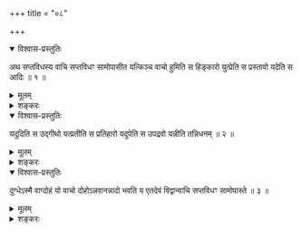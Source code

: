 +++
title = "०८"

+++

<details open><summary>विश्वास-प्रस्तुतिः</summary>

अथ सप्तविधस्य वाचि सप्तविधꣳ सामोपासीत यत्किञ्च वाचो हुमिति स हिङ्कारो
युत्प्रेति स प्रस्तावो यदेति स आदिः ॥ १ ॥
</details>

<details><summary>मूलम्</summary>

अथ सप्तविधस्य वाचि सप्तविधꣳ सामोपासीत यत्किञ्च वाचो हुमिति स हिङ्कारो
युत्प्रेति स प्रस्तावो यदेति स आदिः ॥ १ ॥
</details>

<details><summary>शङ्करः</summary>

अथ अनन्तरं सप्तविधस्य समस्तस्य साम्न उपासनं साध्विदमारभ्यते । वाचि इति
सप्तमी पूर्ववत् , वाग्दृष्टिविशिष्टं सप्तविधं सामोपासीतेत्यर्थः ।
यत्किञ्च वाचः शब्दस्य हुमिति यो विशेषः स हिङ्कारः,
हकारसामान्यात् । यत्प्रेति शब्दरूपं स
प्रस्तावः, प्र - सामान्यात् । यत् आ इति स आदिः, आकारसामान्यात् ।
आदिरित्योङ्कारः, सर्वादित्वात् ॥
</details>

<details open><summary>विश्वास-प्रस्तुतिः</summary>

यदुदिति स उद्गीथो यत्प्रतीति स प्रतिहारो यदुपेति स उपद्रवो यन्नीति
तन्निधनम् ॥ २ ॥
</details>

<details><summary>मूलम्</summary>

यदुदिति स उद्गीथो यत्प्रतीति स प्रतिहारो यदुपेति स उपद्रवो यन्नीति
तन्निधनम् ॥ २ ॥
</details>

<details><summary>शङ्करः</summary>

यदुदिति स उद्गीथः, उत्पूर्वत्वादुद्गीथस्य ; यत्प्रतीति स प्रतिहारः,
प्रतिसामान्यात् ; यदुपेति स उपद्रवः, उपोपक्रमत्वादुपद्रवस्य ;
यन्नीति तन्निधनम् , नि - शब्दसामान्यात् ॥
</details>

<details open><summary>विश्वास-प्रस्तुतिः</summary>

दुग्धेऽस्मै वाग्दोहं यो वाचो दोहोऽन्नवानन्नादो भवति य एतदेवं
विद्वान्वाचि सप्तविधꣳ सामोपास्ते ॥ ३ ॥
</details>

<details><summary>मूलम्</summary>

दुग्धेऽस्मै वाग्दोहं यो वाचो दोहोऽन्नवानन्नादो भवति य एतदेवं
विद्वान्वाचि सप्तविधꣳ सामोपास्ते ॥ ३ ॥
</details>

<details><summary>शङ्करः</summary>

दुग्धेऽस्मै इत्याद्युक्तार्थम् ॥

इति अष्टमखण्डभाष्यम् ॥
</details>


